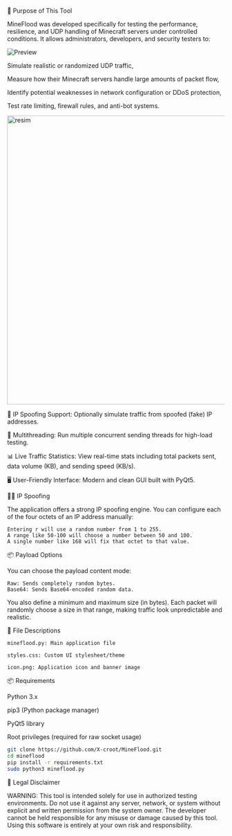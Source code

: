 🎯 Purpose of This Tool

MineFlood was developed specifically for testing the performance, resilience, and UDP handling of Minecraft servers under controlled conditions. It allows administrators, developers, and security testers to:

![Preview](https://media.tenor.com/Ufy_tbBg32YAAAAM/spin-villager.gif)


Simulate realistic or randomized UDP traffic,

Measure how their Minecraft servers handle large amounts of packet flow,

Identify potential weaknesses in network configuration or DDoS protection,

Test rate limiting, firewall rules, and anti-bot systems.

<img width="855" height="668" alt="resim" src="https://github.com/user-attachments/assets/deabb99a-800e-41a8-a64b-0c89073c759c" />


 🧠 IP Spoofing Support: Optionally simulate traffic from spoofed (fake) IP addresses.

🔢 Multithreading: Run multiple concurrent sending threads for high-load testing.

📊 Live Traffic Statistics: View real-time stats including total packets sent, data volume (KB), and sending speed (KB/s).

🖥️ User-Friendly Interface: Modern and clean GUI built with PyQt5.

🕵️‍♂️ IP Spoofing

The application offers a strong IP spoofing engine. You can configure each of the four octets of an IP address manually:

    Entering r will use a random number from 1 to 255.
    A range like 50-100 will choose a number between 50 and 100.
    A single number like 168 will fix that octet to that value.

📦 Payload Options

You can choose the payload content mode:

    Raw: Sends completely random bytes.
    Base64: Sends Base64-encoded random data.

You also define a minimum and maximum size (in bytes). Each packet will randomly choose a size in that range, making traffic look unpredictable and realistic.


📁 File Descriptions

    mineflood.py: Main application file

    styles.css: Custom UI stylesheet/theme

    icon.png: Application icon and banner image


📦 Requirements

Python 3.x

pip3 (Python package manager)

PyQt5 library

Root privileges (required for raw socket usage)


```bash
git clone https://github.com/X-croot/MineFlood.git
cd mineflood
pip install -r requirements.txt
sudo python3 mineflood.py
```





🔐 Legal Disclaimer

WARNING: This tool is intended solely for use in authorized testing environments. Do not use it against any server, network, or system without explicit and written permission from the system owner. The developer cannot be held responsible for any misuse or damage caused by this tool. Using this software is entirely at your own risk and responsibility.

